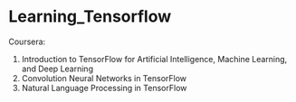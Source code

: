 # Learning_Tensorflow

Coursera:
1. Introduction to TensorFlow for Artificial Intelligence, Machine Learning, and Deep Learning
2. Convolution Neural Networks in TensorFlow
3. Natural Language Processing in TensorFlow
